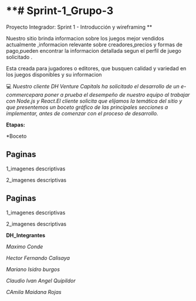# **# Sprint-1_Grupo-3
Proyecto Integrador: Sprint 1 - Introducción y wireframing
**

Nuestro sitio brinda informacion sobre los juegos mejor vendidos actualmente ,informacion relevante sobre creadores,precios y formas de pago,pueden encontrar la informacion detallada segun el perfil de juego solicitado .

  Esta creada para jugadores o editores, que busquen calidad y variedad en los juegos disponibles y su informacion

💻 
_Nuestro cliente DH Venture Capitals ha solicitado el desarrollo de un e-commercepara poner a prueba el desempeño de nuestro equipo al trabajar con Node.js y React.El cliente solicita que elijamos la temática del sitio
y que presentemos un boceto gráfico de las principales secciones a implementar, antes de comenzar con el proceso de desarrollo._


**Etapas:**

*Boceto

## **Paginas**

1_imagenes descriptivas

2_imagenes descriptivas

## **Paginas**

1_imagenes descriptivas

2_imagenes descriptivas

**DH_Integrantes** 

*Maximo Conde* 

*Hector Fernando Calisaya* 

*Mariano Isidro burgos* 

*Claudio Ivan Angel Quipildor*

*CAmila Maidana Rojas*

